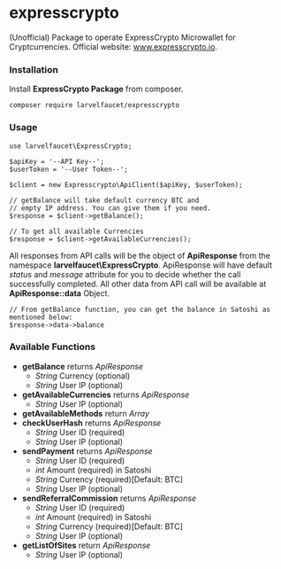 # expresscrypto
(Unofficial) Package to operate ExpressCrypto Microwallet for Cryptcurrencies. Official website: www.expresscrypto.io.

### Installation
Install **ExpressCrypto Package** from composer.

```composer require larvelfaucet/expresscrypto```

### Usage
```
use larvelfaucet\ExpressCrypto;

$apiKey = '--API Key--';
$userToken = '--User Token--';

$client = new Expresscrypto\ApiClient($apiKey, $userToken);

// getBalance will take default currency BTC and 
// empty IP address. You can give them if you need.
$response = $client->getBalance();

// To get all available Currencies
$response = $client->getAvailableCurrencies();

```
All responses from API calls will be the object of **ApiResponse** from the namespace **larvelfaucet\ExpressCrypto**. ApiResponse will have default *status* and *message* attribute for you to
decide whether the call successfully completed. All other data from API call will be available at **ApiResponse::data** Object. 
```
// From getBalance function, you can get the balance in Satoshi as mentioned below:
$response->data->balance 
```

### Available Functions
- **getBalance** returns *ApiResponse*
    - *String* Currency (optional)
    - *String* User IP (optional)
- **getAvailableCurrencies** returns *ApiResponse*
    - *String* User IP (optional)
- **getAvailableMethods** return *Array*
- **checkUserHash** returns *ApiResponse*
    - *String* User ID (required)
    - *String* User IP (optional)
- **sendPayment** returns *ApiResponse*
    - *String* User ID (required)
    - *int* Amount (required) in Satoshi
    - *String* Currency (required)[Default: BTC]
    - *String* User IP (optional)
- **sendReferralCommission** returns *ApiResponse*
    - *String* User ID (required)
    - *int* Amount (required) in Satoshi
    - *String* Currency (required)[Default: BTC]
    - *String* User IP (optional)
- **getListOfSites** return *ApiResponse*
    - *String* User IP (optional)
